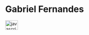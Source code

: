 # Gabriel Fernandes

<img align="center" alt="javascript" height="30" width="40" src="https://cdn.jsdelivr.net/gh/devicons/devicon/icons/html5/html5-original.svg" />